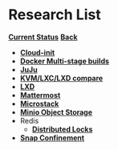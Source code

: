 # Research List

**[Current Status](../development/status/weekly/current_status.md)**
**[Back](../README.md)**

- **[Cloud-init](./m_z/multipass/cloud-init.md)**
- **[Docker Multi-stage builds](./a_l/docker/multi_stage_builds.md)**
- **[JuJu](./a_l/juju/juju.md)**
- **[KVM/LXC/LXD compare](./a_l/juju/kvm_lxd_lxc.md)**
- **[LXD](./a_l/lxd/lxd.md)**
- **[Mattermost](./m_z/mattermost/mattermost.md)**
- **[Microstack](./m_z/microstack/NEXT_microstack.md)**
- **[Minio Object Storage](./research/m_z/minio/minio.md)**
- Redis
  - **[Distributed Locks](./m_z/redis/mutex/distributed_locks.md)**
- **[Snap Confinement](./m_z/snap/confinement.md)**
